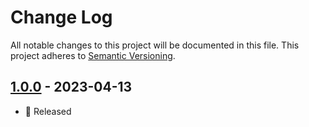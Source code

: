 # Change Log

All notable changes to this project will be documented in this file. This project adheres to [Semantic Versioning](http://semver.org/).

## [1.0.0](https://github.com/uttori/uttori-plugin-auth-simple/compare/v1.0.0...v1.0.0) - 2023-04-13

- 🧰 Released

